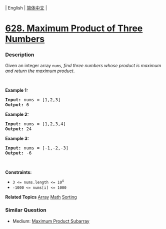 | English | [简体中文](README.md) |

# [628. Maximum Product of Three Numbers](https://leetcode-cn.com/problems/maximum-product-of-three-numbers)
 ### Description
<p>Given an integer array <code>nums</code>, <em>find three numbers whose product is maximum and return the maximum product</em>.</p>

<p>&nbsp;</p>
<p><strong>Example 1:</strong></p>
<pre><strong>Input:</strong> nums = [1,2,3]
<strong>Output:</strong> 6
</pre><p><strong>Example 2:</strong></p>
<pre><strong>Input:</strong> nums = [1,2,3,4]
<strong>Output:</strong> 24
</pre><p><strong>Example 3:</strong></p>
<pre><strong>Input:</strong> nums = [-1,-2,-3]
<strong>Output:</strong> -6
</pre>
<p>&nbsp;</p>
<p><strong>Constraints:</strong></p>

<ul>
	<li><code>3 &lt;= nums.length &lt;=&nbsp;10<sup>4</sup></code></li>
	<li><code>-1000 &lt;= nums[i] &lt;= 1000</code></li>
</ul>

**Related Topics**  [Array](https://leetcode-cn.com/tag/array) [Math](https://leetcode-cn.com/tag/math) [Sorting](https://leetcode-cn.com/tag/sorting) 

### Similar Question
 - Medium:	[Maximum Product Subarray](https://leetcode-cn.com/problems/maximum-product-subarray) 
